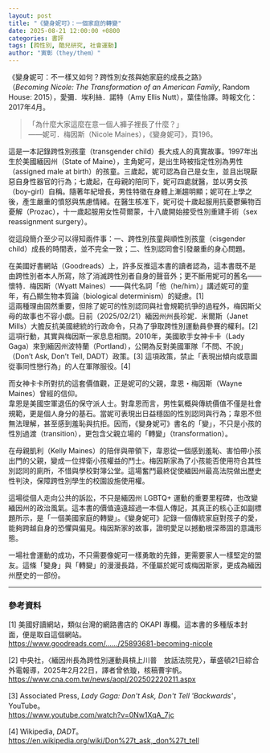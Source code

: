 ```yaml
---
layout: post
title: "《變身妮可》：一個家庭的轉變"
date: 2025-08-21 12:00:00 +0800
categories: 書評
tags: [跨性別, 酷兒研究, 社會運動]
author: "寅彰（they/them）"
---
```


《變身妮可：不一樣又如何？跨性別女孩與她家庭的成長之路》  
（*Becoming Nicole: The Transformation of an American Family*, Random House: 2015），愛彌．埃利絲．諾特（Amy Ellis Nutt），葉佳怡譯。時報文化：2017年4月。  

> 「為什麼大家這麼在意一個人褲子裡長了什麼？」  
> ——妮可．梅因斯（Nicole Maines），《變身妮可》，頁196。  

這是一本記錄跨性別孩童（transgender child）長大成人的真實故事。1997年出生於美國緬因州（State of Maine），主角妮可，是出生時被指定性別為男性（assigned male at birth）的孩童。三歲起，妮可認為自己是女生，並且出現厭惡自身性器官的行為；七歲起，在母親的陪同下，妮可四處就醫，並以男女孩（boy-girl）自稱。隨著年紀增長，男性特徵在身體上漸趨明顯；妮可在上學之後，產生嚴重的憤怒與焦慮情緒。在醫生核准下，妮可從十歲起服用抗憂鬱藥物百憂解（Prozac），十一歲起服用女性荷爾蒙，十八歲開始接受性別重建手術（sex reassignment surgery）。  

從這段簡介至少可以得知兩件事：一、跨性別孩童與順性別孩童（cisgender child）成長的時間表，並不完全一致；二、性別認同會引發嚴重的身心問題。  

在美國好書網站（Goodreads）上，許多反推這本書的讀者認為，這本書既不是由跨性別者本人所寫，除了消滅跨性別者自身的聲音外；更不斷用妮可的舊名——懷特．梅因斯（Wyatt Maines）——與代名詞「他（he/him）」講述妮可的童年，有凸顯生物本質論（biological determinism）的疑慮。[1]  
這兩種理由固然重要，但除了妮可的性別認同與社會規範抗爭的過程外，梅因斯父母的故事也不容小覷。日前（2025/02/21）緬因州州長珍妮．米爾斯（Janet Mills）大膽反抗美國總統的行政命令，只為了爭取跨性別運動員參賽的權利。[2] 這項行動，其實與梅因斯一家息息相關。2010年，美國歌手女神卡卡（Lady Gaga）來到緬因州波特蘭（Portland），公開為反對美國軍隊「不問、不說」（Don’t Ask, Don’t Tell, DADT）政策。[3] 這項政策，禁止「表現出傾向或意圖從事同性戀行為」的人在軍隊服役。[4]  

而女神卡卡所對抗的這套價值觀，正是妮可的父親，韋恩・梅因斯（Wayne Maines）曾經的信仰。  
韋恩是美國空軍退伍的保守派人士。對韋恩而言，男性氣概與傳統價值不僅是社會規範，更是個人身分的基石。當妮可表現出日益穩固的性別認同與行為；韋恩不但無法理解，甚至感到羞恥與抗拒。因而，《變身妮可》書名的「變」，不只是小孩的性別過渡（transition），更包含父親立場的「轉變」（transformation）。  

在母親凱利（Kelly Maines）的陪伴與帶領下，韋恩從一個感到羞恥、害怕帶小孩出門的父親，變成一位捍衛小孩權益的鬥士。梅因斯家為了小孩能否使用符合其性別認同的廁所，不惜與學校對簿公堂。這場奮鬥最終促使緬因州最高法院做出歷史性判決，保障跨性別學生的校園設施使用權。  

這場從個人走向公共的訴訟，不只是緬因州 LGBTQ+ 運動的重要里程碑，也改變緬因州的政治風氣。這本書的價值遠遠超過一本個人傳記，其真正的核心正如副標題所示，是「一個美國家庭的轉變」。《變身妮可》記錄一個傳統家庭對孩子的愛，能夠跨越自身的恐懼與偏見。梅因斯家的故事，證明愛足以撼動根深蒂固的意識形態。  

一場社會運動的成功，不只需要像妮可一樣勇敢的先鋒，更需要家人一樣堅定的盟友。這條「變身」與「轉變」的漫漫長路，不僅屬於妮可或梅因斯家，更成為緬因州歷史的一部份。  

---

### 參考資料
[1] 美國好讀網站，類似台灣的網路書店的 OKAPI 專欄。這本書的多種版本封面，便是取自這個網站。  
<https://www.goodreads.com/....../25893681-becoming-nicole>  

[2] 中央社，〈緬因州長為跨性別運動員槓上川普　放話法院見〉，華盛頓21日綜合外電報導，2025年2月22日，譯者曾依璇，核稿曹宇帆。  
<https://www.cna.com.tw/news/aopl/202502220211.aspx>  

[3] Associated Press, *Lady Gaga: Don't Ask, Don't Tell 'Backwards'*，YouTube。  
<https://www.youtube.com/watch?v=0Nw1XqA_7jc>  

[4] Wikipedia, *DADT*。  
<https://en.wikipedia.org/wiki/Don%27t_ask,_don%27t_tell>  
